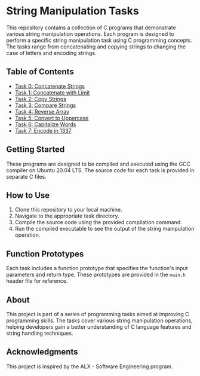 
# String Manipulation Tasks

This repository contains a collection of C programs that demonstrate various string manipulation operations. Each program is designed to perform a specific string manipulation task using C programming concepts. The tasks range from concatenating and copying strings to changing the case of letters and encoding strings.

## Table of Contents

- [Task 0: Concatenate Strings](#task-0-concatenate-strings)
- [Task 1: Concatenate with Limit](#task-1-concatenate-with-limit)
- [Task 2: Copy Strings](#task-2-copy-strings)
- [Task 3: Compare Strings](#task-3-compare-strings)
- [Task 4: Reverse Array](#task-4-reverse-array)
- [Task 5: Convert to Uppercase](#task-5-convert-to-uppercase)
- [Task 6: Capitalize Words](#task-6-capitalize-words)
- [Task 7: Encode in 1337](#task-7-encode-in-1337)

## Getting Started

These programs are designed to be compiled and executed using the GCC compiler on Ubuntu 20.04 LTS. The source code for each task is provided in separate C files.

## How to Use

1. Clone this repository to your local machine.
2. Navigate to the appropriate task directory.
3. Compile the source code using the provided compilation command.
4. Run the compiled executable to see the output of the string manipulation operation.

## Function Prototypes

Each task includes a function prototype that specifies the function's input parameters and return type. These prototypes are provided in the `main.h` header file for reference.

## About

This project is part of a series of programming tasks aimed at improving C programming skills. The tasks cover various string manipulation operations, helping developers gain a better understanding of C language features and string handling techniques.

## Acknowledgments

This project is inspired by the ALX - Software Engineering program.


